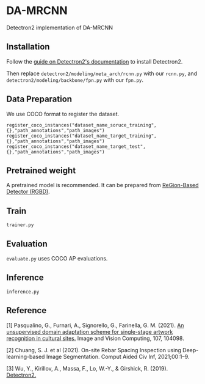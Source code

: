 # DA-MRCNN
Detectron2 implementation of DA-MRCNN

## Installation
Follow the [guide on Detectron2's documentation](https://detectron2.readthedocs.io/en/latest/tutorials/install.html) to install Detectron2.

Then replace `detectron2/modeling/meta_arch/rcnn.py` with our `rcnn.py`, and `detectron2/modeling/backbone/fpn.py` with our `fpn.py`.

## Data Preparation
We use COCO format to register the dataset.
```
register_coco_instances("dataset_name_soruce_training",{},"path_annotations","path_images")
register_coco_instances("dataset_name_target_training",{},"path_annotations","path_images")
register_coco_instances("dataset_name_target_test",{},"path_annotations","path_images")
```

## Pretrained weight
A pretrained model is recommended. It can be prepared from [ReGion-Based Detector (RGBD)](https://github.com/SJ-Chuang/rgbd).

## Train
`trainer.py`

## Evaluation
`evaluate.py` uses COCO AP evaluations.

## Inference
`inference.py`

## Reference
<a id="1">[1]</a> 
Pasqualino, G., Furnari, A., Signorello, G., Farinella, G. M. (2021). 
[An unsupervised domain adaptation scheme for single-stage artwork recognition in cultural sites.](https://doi.org/10.1016/j.imavis.2021.104098)
Image and Vision Computing, 107, 104098.

<a id="2">[2]</a> 
Chuang, S. J. et al (2021). 
On-site Rebar Spacing Inspection using Deep-learning-based Image Segmentation. 
Comput Aided Civ Inf, 2021;00:1–9.

<a id="3">[3]</a> 
Wu, Y., Kirillov, A., Massa, F., Lo, W.-Y., & Girshick, R. (2019). 
[Detectron2.](https://github.com/facebookresearch/detectron2)
